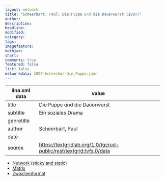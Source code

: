 ```yaml
---
layout: network
title: "Scheerbart, Paul: Die Puppe und die Dauerwurst (1897)"
author:
description:
headline:
modified:
category:
tags:
imagefeature: 
mathjax: 
chart: 
comments: true
featured: false
list: false
networkdata: 1897-Scheerbar-Die_Puppe.json
---
```

lina.xml data  | value
------------- | -------------
title|Die Puppe und die Dauerwurst
subtitle|Ein soziales Drama
genretitle|
author|Scheerbart, Paul
date|
source|https://textgridlab.org/1.0/tgcrud-public/rest/textgrid:tvfs.0/data


* [Network (sticky and static)](/network141)
* [Matrix](/matrix141)
* [Zwischenformat](/lina141 )
